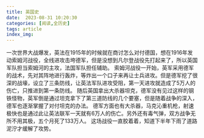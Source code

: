 ```yaml
---
title: 英国史
date:  2023-08-31 10:20:30
categories: [阅读,全历史]
tags: article
index_img: 
---
```

一次世界大战爆发，英法在1915年的时候就在商讨怎么对付德国，想在1916年发动索姆河战役，全线进攻击垮德军，但是没想到凡尔登战役先打起来了，所以英国军队担当索姆河的主攻，法国军队担任辅助。
索姆河战役一开始，英军采用德军的战术，先对其阵地进行轰炸，等炸出一个口子来再让士兵进攻。但是德军挖了很深的战壕，设立了三条防线，让英法军队进攻受阻，第一天进攻就造成了5万人的伤亡，只推进到第一条防线。
随后英国拿出大杀器坦克，德军没有见过这样的钢铁怪物，英军倒是通过坦克拿下了第三道防线的几个要塞，但是随着战争的深入，德军也逐渐掌握了对付坦克的办法。
德军方面也有大杀器，马克沁重机枪，射速极快也是通过此让英法联军一天就有6万人的伤亡。另外还有毒气弹，双方战争无所不用其极，五个月死了133万人。
这场战役一直胶着着，知道下半年下雨了道路泥泞才缓解了攻势。

